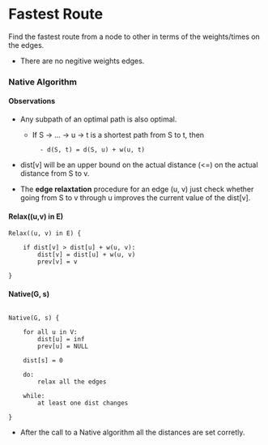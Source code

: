 # Fastest Route

Find the fastest route from a node to other in terms of the weights/times on the edges.

- There are no negitive weights edges.

### Native Algorithm

#### Observations

- Any subpath of an optimal path is also optimal.
	* If S -> ... -> u -> t is a shortest path from S to t, then

			- d(S, t) = d(S, u) + w(u, t)

- dist[v] will be an upper bound on the actual distance (<=) on the actual distance from S to v.

- The **edge relaxtation** procedure for an edge (u, v) just check whether going from S to v through u improves the current value of the dist[v].


#### Relax((u,v) in E)

```
Relax((u, v) in E) {

	if dist[v] > dist[u] + w(u, v):
		dist[v] = dist[u] + w(u, v)
		prev[v] = v

}

```

#### Native(G, s)

```

Native(G, s) {

	for all u in V:
		dist[u] = inf
		prev[u] = NULL

	dist[s] = 0

	do:
		relax all the edges

	while:
		at least one dist changes

}

```


* After the call to a Native algorithm all the distances are set corretly.